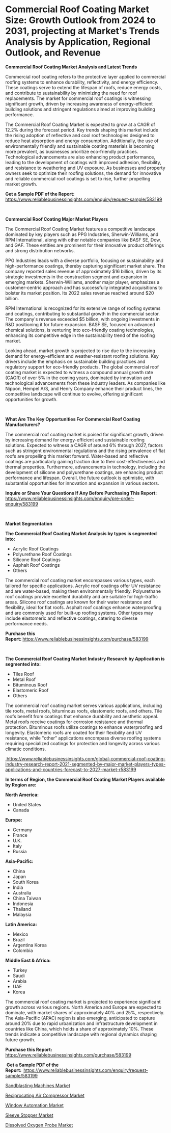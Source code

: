 <p><h1>Commercial Roof Coating Market Size: Growth Outlook from 2024 to 2031, projecting at Market's Trends Analysis by Application, Regional Outlook, and Revenue</h1></p><p><strong>Commercial Roof Coating Market Analysis and Latest Trends</strong></p>
<p><p>Commercial roof coating refers to the protective layer applied to commercial roofing systems to enhance durability, reflectivity, and energy efficiency. These coatings serve to extend the lifespan of roofs, reduce energy costs, and contribute to sustainability by minimizing the need for roof replacements. The market for commercial roof coatings is witnessing significant growth, driven by increasing awareness of energy-efficient building solutions and stringent regulations aimed at improving building performance.</p><p>The Commercial Roof Coating Market is expected to grow at a CAGR of 12.2% during the forecast period. Key trends shaping this market include the rising adoption of reflective and cool roof technologies designed to reduce heat absorption and energy consumption. Additionally, the use of environmentally friendly and sustainable coating materials is becoming more prevalent, as businesses prioritize eco-friendly practices. Technological advancements are also enhancing product performance, leading to the development of coatings with improved adhesion, flexibility, and resistance to weathering and UV exposure. As businesses and property owners seek to optimize their roofing solutions, the demand for innovative and reliable commercial roof coatings is set to rise, further propelling market growth.</p></p>
<p><strong>Get a Sample PDF of the Report:&nbsp;</strong> <a href="https://www.reliablebusinessinsights.com/enquiry/request-sample/583199?utm_campaign=1722&utm_medium=2&utm_source=Github&utm_content=ia&utm_term=18102024&utm_id=commercial-roof-coating">https://www.reliablebusinessinsights.com/enquiry/request-sample/583199</a></p>
<p>&nbsp;</p>
<p><strong>Commercial Roof Coating Major Market Players</strong></p>
<p><p>The Commercial Roof Coating Market features a competitive landscape dominated by key players such as PPG Industries, Sherwin-Williams, and RPM International, along with other notable companies like BASF SE, Dow, and GAF. These entities are prominent for their innovative product offerings and strong distribution networks.</p><p>PPG Industries leads with a diverse portfolio, focusing on sustainability and high-performance coatings, thereby capturing significant market share. The company reported sales revenue of approximately $16 billion, driven by its strategic investments in the construction segment and expansion in emerging markets. Sherwin-Williams, another major player, emphasizes a customer-centric approach and has successfully integrated acquisitions to bolster its market position. Its 2022 sales revenue reached around $20 billion.</p><p>RPM International is recognized for its extensive range of roofing systems and coatings, contributing to substantial growth in the commercial sector. The company's revenue exceeded $5 billion, with ongoing investments in R&D positioning it for future expansion. BASF SE, focused on advanced chemical solutions, is venturing into eco-friendly coating technologies, enhancing its competitive edge in the sustainability trend of the roofing market.</p><p>Looking ahead, market growth is projected to rise due to the increasing demand for energy-efficient and weather-resistant roofing solutions. Key drivers include the emphasis on sustainable building practices and regulatory support for eco-friendly products. The global commercial roof coating market is expected to witness a compound annual growth rate (CAGR) of over 5% in the coming years, dominated by innovation and technological advancements from these industry leaders. As companies like Nippon, Hempel A/S, and Henry Company enhance their product lines, the competitive landscape will continue to evolve, offering significant opportunities for growth.</p></p>
<p>&nbsp;</p>
<p><strong>What Are The Key Opportunities For Commercial Roof Coating Manufacturers?</strong></p>
<p><p>The commercial roof coating market is poised for significant growth, driven by increasing demand for energy-efficient and sustainable roofing solutions. Expected to witness a CAGR of around 6% through 2027, factors such as stringent environmental regulations and the rising prevalence of flat roofs are propelling this market forward. Water-based and reflective coatings are particularly gaining traction due to their cost-effectiveness and thermal properties. Furthermore, advancements in technology, including the development of silicone and polyurethane coatings, are enhancing product performance and lifespan. Overall, the future outlook is optimistic, with substantial opportunities for innovation and expansion in various sectors.</p></p>
<p><strong>Inquire or Share Your Questions If Any Before Purchasing This Report:</strong> <a href="https://www.reliablebusinessinsights.com/enquiry/pre-order-enquiry/583199?utm_campaign=1722&utm_medium=2&utm_source=Github&utm_content=ia&utm_term=18102024&utm_id=commercial-roof-coating">https://www.reliablebusinessinsights.com/enquiry/pre-order-enquiry/583199</a></p>
<p>&nbsp;</p>
<p><strong>Market Segmentation</strong></p>
<p><strong>The Commercial Roof Coating Market Analysis by types is segmented into:</strong></p>
<p><ul><li>Acrylic Roof Coatings</li><li>Polyurethane Roof Coatings</li><li>Silicone Roof Coatings</li><li>Asphalt Roof Coatings</li><li>Others</li></ul></p>
<p><p>The commercial roof coating market encompasses various types, each tailored for specific applications. Acrylic roof coatings offer UV resistance and are water-based, making them environmentally friendly. Polyurethane roof coatings provide excellent durability and are suitable for high-traffic areas. Silicone roof coatings are known for their water resistance and flexibility, ideal for flat roofs. Asphalt roof coatings enhance waterproofing and are commonly used for built-up roofing systems. Other types may include elastomeric and reflective coatings, catering to diverse performance needs.</p></p>
<p><strong>Purchase this Report:&nbsp;</strong><a href="https://www.reliablebusinessinsights.com/purchase/583199?utm_campaign=1722&utm_medium=2&utm_source=Github&utm_content=ia&utm_term=18102024&utm_id=commercial-roof-coating">https://www.reliablebusinessinsights.com/purchase/583199</a></p>
<p>&nbsp;</p>
<p><strong>The Commercial Roof Coating Market Industry Research by Application is segmented into:</strong></p>
<p><ul><li>Tiles Roof</li><li>Metal Roof</li><li>Bituminous Roof</li><li>Elastomeric Roof</li><li>Others</li></ul></p>
<p><p>The commercial roof coating market serves various applications, including tile roofs, metal roofs, bituminous roofs, elastomeric roofs, and others. Tile roofs benefit from coatings that enhance durability and aesthetic appeal. Metal roofs receive coatings for corrosion resistance and thermal protection. Bituminous roofs utilize coatings to enhance waterproofing and longevity. Elastomeric roofs are coated for their flexibility and UV resistance, while "other" applications encompass diverse roofing systems requiring specialized coatings for protection and longevity across various climatic conditions.</p></p>
<p><a href="https://www.reliablebusinessinsights.com/global-commercial-roof-coating-industry-research-report-2021-segmented-by-major-market-players-types-applications-and-countries-forecast-to-2027-market-r583199?utm_campaign=1722&utm_medium=2&utm_source=Github&utm_content=ia&utm_term=18102024&utm_id=commercial-roof-coating">&nbsp;https://www.reliablebusinessinsights.com/global-commercial-roof-coating-industry-research-report-2021-segmented-by-major-market-players-types-applications-and-countries-forecast-to-2027-market-r583199</a></p>
<p><strong>In terms of Region, the Commercial Roof Coating Market Players available by Region are:</strong></p>
<p>
    <p> <strong> North America: </strong>
        <ul>
            <li>United States</li>
            <li>Canada</li>
        </ul>
        </p> 
    <p> <strong> Europe: </strong>
        <ul>
            <li>Germany</li>
            <li>France</li>
            <li>U.K.</li>
            <li>Italy</li>
            <li>Russia</li>
        </ul>
        </p> 
    <p> <strong> Asia-Pacific: </strong>
        <ul>
            <li>China</li>
            <li>Japan</li>
            <li>South Korea</li>
            <li>India</li>
            <li>Australia</li>
            <li>China Taiwan</li>
            <li>Indonesia</li>
            <li>Thailand</li>
            <li>Malaysia</li>
        </ul>
        </p> 
    <p> <strong> Latin America: </strong>
        <ul>
            <li>Mexico</li>
            <li>Brazil</li>
            <li>Argentina Korea</li>
            <li>Colombia</li>
        </ul>
        </p> 
    <p> <strong> Middle East & Africa: </strong>
        <ul>
            <li>Turkey</li>
            <li>Saudi</li>
            <li>Arabia</li>
            <li>UAE</li>
            <li>Korea</li>
        </ul>
    </p>
    </p>
<p><p>The commercial roof coating market is projected to experience significant growth across various regions. North America and Europe are expected to dominate, with market shares of approximately 40% and 25%, respectively. The Asia-Pacific (APAC) region is also emerging, anticipated to capture around 20% due to rapid urbanization and infrastructure development in countries like China, which holds a share of approximately 10%. These trends indicate a competitive landscape with regional dynamics shaping future growth.</p></p>
<p><strong>Purchase this Report: </strong><a href="https://www.reliablebusinessinsights.com/purchase/583199?utm_campaign=1722&utm_medium=2&utm_source=Github&utm_content=ia&utm_term=18102024&utm_id=commercial-roof-coating">https://www.reliablebusinessinsights.com/purchase/583199</a></p>
<p>&nbsp;<strong>Get a Sample PDF of the Report:&nbsp;&nbsp;</strong><a href="https://www.reliablebusinessinsights.com/enquiry/request-sample/583199?utm_campaign=1722&utm_medium=2&utm_source=Github&utm_content=ia&utm_term=18102024&utm_id=commercial-roof-coating">https://www.reliablebusinessinsights.com/enquiry/request-sample/583199</a></p>
<p><strong></strong></p>
<p><p><a href="https://www.linkedin.com/pulse/sandblasting-machines-industry-sector-market-dynamics-future-ccopf?utm_campaign=1722&utm_medium=2&utm_source=Github&utm_content=ia&utm_term=18102024&utm_id=commercial-roof-coating">Sandblasting Machines Market</a></p><p><a href="https://www.linkedin.com/pulse/reciprocating-air-compressor-market-transformation-comparative-cbxjc?utm_campaign=1722&utm_medium=2&utm_source=Github&utm_content=ia&utm_term=18102024&utm_id=commercial-roof-coating">Reciprocating Air Compressor Market</a></p><p><a href="https://www.linkedin.com/pulse/window-automation-spectrum-usage-patterns-sector-evolution-2024-2031-qxzzf?utm_campaign=1722&utm_medium=2&utm_source=Github&utm_content=ia&utm_term=18102024&utm_id=commercial-roof-coating">Window Automation Market</a></p><p><a href="https://www.linkedin.com/pulse/sleeve-stopper-market-revolution-2024-2031-trends-shaping-next-bbm7f?utm_campaign=1722&utm_medium=2&utm_source=Github&utm_content=ia&utm_term=18102024&utm_id=commercial-roof-coating">Sleeve Stopper Market</a></p><p><a href="https://www.linkedin.com/pulse/global-dissolved-oxygen-probe-market-forecast-2024-2031-lxaff?utm_campaign=1722&utm_medium=2&utm_source=Github&utm_content=ia&utm_term=18102024&utm_id=commercial-roof-coating">Dissolved Oxygen Probe Market</a></p></p>